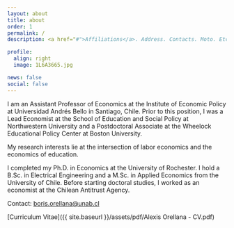 ```yaml
---
layout: about
title: about
order: 1
permalink: /
description: <a href="#">Affiliations</a>. Address. Contacts. Moto. Etc.

profile:
  align: right
  image: 1L6A3665.jpg

news: false
social: false
---
```


I am an Assistant Professor of Economics at the Institute of Economic Policy at Universidad Andrés Bello in Santiago, Chile. Prior to this position, I was a Lead Economist at the School of Education and Social Policy at Northwestern University and a Postdoctoral Associate at the Wheelock Educational Policy Center at Boston University.

My research interests lie at the intersection of labor economics and the economics of education.

I completed my Ph.D. in Economics at the University of Rochester. I hold a B.Sc. in Electrical Engineering and a M.Sc. in Applied Economics from the University of Chile. Before starting doctoral studies, I worked as an economist at the Chilean Antitrust Agency. 

Contact: <a href="mailto:boris.orellana@northwestern.edu">boris.orellana@unab.cl</a>

[Curriculum Vitae]({{ site.baseurl }}/assets/pdf/Alexis Orellana - CV.pdf)



